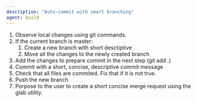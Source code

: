 ```yaml
---
description: "Auto-commit with smart branching"
agent: build
---
```


1. Observe local changes using git commands.
2. If the current branch is master:
   1. Create a new branch with short desctiptive
   2. Move all the changes to the newly created branch
3. Add the changes to prepare commit in the next step (git add .)
4. Commit with a short, concise, descriptive commit message
5. Check that all files are commited. Fix that if it is not true.
6. Push the new branch
7. Porpose to the user to create a short concise merge request using the glab utility.
